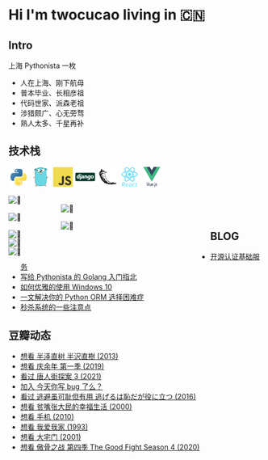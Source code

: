 # Hi I'm twocucao living in 🇨🇳

## Intro

上海 Pythonista 一枚

- 人在上海、刚下航母
- 普本毕业、长相彦祖
- 代码世家、派森老祖
- 涉猎颇广、心无旁骛
- 熟人太多、千星再补

## 技术栈

<p align="left">
<img src="https://raw.githubusercontent.com/devicons/devicon/master/icons/python/python-original.svg" alt="python" width="40" height="40"/>
<img src="https://raw.githubusercontent.com/devicons/devicon/master/icons/go/go-original.svg" alt="go" width="40" height="40"/>
<img src="https://raw.githubusercontent.com/devicons/devicon/master/icons/javascript/javascript-original.svg" alt="javascript" width="40" height="40"/>
<img src="https://raw.githubusercontent.com/devicons/devicon/master/icons/django/django-original.svg" alt="django" width="40" height="40"/>
<img src="https://raw.githubusercontent.com/devicons/devicon/master/icons/flask/flask-original.svg" alt="flask" width="40" height="40"/>
<img src="https://raw.githubusercontent.com/devicons/devicon/master/icons/react/react-original-wordmark.svg" alt="react" width="40" height="40"/>
<img src="https://raw.githubusercontent.com/devicons/devicon/master/icons/vuejs/vuejs-original-wordmark.svg" alt="vuejs" width="40" height="40"/>
</p>

<p align="left">
<img alt="🦁" align="left" width="400px" src="https://github.com/twocucao/twocucao/blob/master/metrics.svg">
<a href="https://twocucao.xyz"><img alt="🦁" align="right" width="400px" src="https://github.com/twocucao/twocucao/blob/master/rss.svg"></a>
<img alt="🦁" align="left" width="400px" src="https://github.com/twocucao/twocucao/blob/master/calendar.svg">
<img alt="🦁" align="right" width="400px" src="https://github.com/twocucao/twocucao/blob/master/habits.svg">
<img alt="🦁" align="left" width="400px" src="https://github.com/twocucao/twocucao/blob/master/languages.svg">
<img alt="🦁" align="left" width="400px" src="https://github.com/twocucao/twocucao/blob/master/activity.svg">
<img alt="🦁" align="left" width="400px" src="https://github.com/twocucao/twocucao/blob/master/stack.svg">
</p>

## BLOG

<!-- BLOG-POST-LIST:START -->
- [开源认证基础服务](http://twocucao.xyz/2020/11/29/_ory/)
- [写给 Pythonista 的 Golang 入门指北](http://twocucao.xyz/2019/05/15/GoLang/)
- [如何优雅的使用 Windows 10](http://twocucao.xyz/2019/04/13/%E5%A6%82%E4%BD%95%E4%BC%98%E9%9B%85%E7%9A%84%E4%BD%BF%E7%94%A8Windows10/)
- [一文解决你的 Python ORM 选择困难症](http://twocucao.xyz/2019/04/12/Mapping/)
- [秒杀系统的一些注意点](http://twocucao.xyz/2019/02/10/%E7%A7%92%E6%9D%80%E7%B3%BB%E7%BB%9F%E7%9A%84%E4%B8%80%E4%BA%9B%E6%B3%A8%E6%84%8F%E7%82%B9/)
<!-- BLOG-POST-LIST:END -->

## 豆瓣动态

<!-- DOUBAN-ACTIVITIES:START -->
- [想看 半泽直树 半沢直樹‎ (2013)](https://www.douban.com/people/51945165/status/3311542722/)
- [想看 庆余年 第一季‎ (2019)](https://www.douban.com/people/51945165/status/3311542482/)
- [看过 唐人街探案 3‎ (2021)](https://www.douban.com/people/51945165/status/3311540637/)
- [加入 今天你写 bug 了么？](https://www.douban.com/people/51945165/status/3288659860/)
- [看过 逃避虽可耻但有用 逃げるは恥だが役に立つ‎ (2016)](https://www.douban.com/people/51945165/status/3249629397/)
- [想看 贫嘴张大民的幸福生活‎ (2000)](https://www.douban.com/people/51945165/status/3249628638/)
- [想看 手机‎ (2010)](https://www.douban.com/people/51945165/status/3249627546/)
- [想看 我爱我家‎ (1993)](https://www.douban.com/people/51945165/status/3249626638/)
- [想看 大宅门‎ (2001)](https://www.douban.com/people/51945165/status/3249626484/)
- [想看 傲骨之战 第四季 The Good Fight Season 4‎ (2020)](https://www.douban.com/people/51945165/status/3249547647/)
<!-- DOUBAN-ACTIVITIES:END -->
